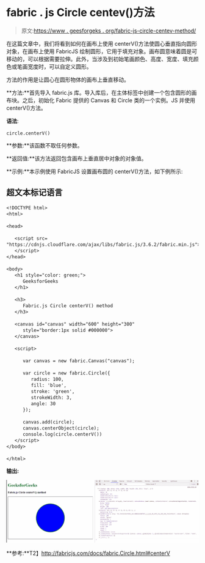 # fabric . js Circle centev()方法

> 原文:[https://www . geesforgeks . org/fabric-js-circle-centev-method/](https://www.geeksforgeeks.org/fabric-js-circle-centerv-method/)

在这篇文章中，我们将看到如何在画布上使用 centerV()方法使圆心垂直指向圆形对象，在画布上使用 FabricJS 绘制圆形，它用于填充对象。画布圆意味着圆是可移动的，可以根据需要拉伸。此外，当涉及到初始笔画颜色、高度、宽度、填充颜色或笔画宽度时，可以自定义圆形。

方法的作用是让圆心在圆形物体的画布上垂直移动。

**方法:**首先导入 fabric.js 库。导入库后，在主体标签中创建一个包含圆形的画布块。之后，初始化 Fabric 提供的 Canvas 和 Circle 类的一个实例。JS 并使用 centerV()方法。

**语法**:

```
circle.centerV()
```

**参数:**该函数不取任何参数。

**返回值:**该方法返回包含画布上垂直居中对象的对象值。

**示例:**本示例使用 FabricJS 设置画布圆的 centerV()方法，如下例所示:

## 超文本标记语言

```
<!DOCTYPE html> 
<html> 

<head> 

   <script src= 
"https://cdnjs.cloudflare.com/ajax/libs/fabric.js/3.6.2/fabric.min.js"> 
   </script> 
</head> 

<body> 
   <h1 style="color: green;"> 
      GeeksforGeeks 
   </h1> 

   <h3> 
      Fabric.js Circle centerV() method 
   </h3> 

   <canvas id="canvas" width="600" height="300"
      style="border:1px solid #000000"> 
   </canvas> 

   <script> 

      var canvas = new fabric.Canvas("canvas"); 

      var circle = new fabric.Circle({ 
         radius: 100, 
         fill: 'blue', 
         stroke: 'green', 
         strokeWidth: 3, 
         angle: 30 
      }); 

      canvas.add(circle); 
      canvas.centerObject(circle); 
      console.log(circle.centerV())
   </script> 
</body> 

</html>
```

**输出:**

![](img/9dca0eb51d986711c9e557c5567eeab6.png)

**参考:**T2】http://fabricjs.com/docs/fabric.Circle.html#centerV